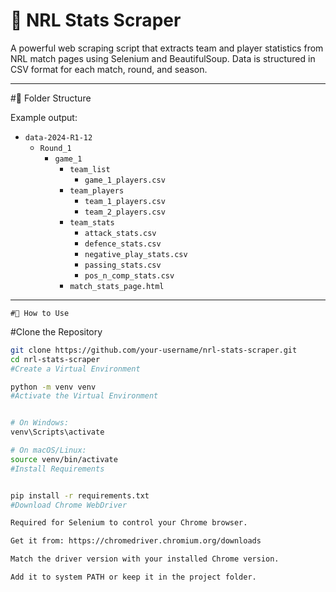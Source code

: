 # 🏉 NRL Stats Scraper

A powerful web scraping script that extracts team and player statistics from NRL match pages using Selenium and BeautifulSoup. Data is structured in CSV format for each match, round, and season.

---

#📁 Folder Structure

Example output:

- `data-2024-R1-12`
  - `Round_1`
    - `game_1`
      - `team_list`
        - `game_1_players.csv`
      - `team_players`
        - `team_1_players.csv`
        - `team_2_players.csv`
      - `team_stats`
        - `attack_stats.csv`
        - `defence_stats.csv`
        - `negative_play_stats.csv`
        - `passing_stats.csv`
        - `pos_n_comp_stats.csv`
      - `match_stats_page.html`

---

```#🚀 How to Use```

#Clone the Repository

```bash
git clone https://github.com/your-username/nrl-stats-scraper.git
cd nrl-stats-scraper
#Create a Virtual Environment

python -m venv venv
#Activate the Virtual Environment


# On Windows:
venv\Scripts\activate

# On macOS/Linux:
source venv/bin/activate
#Install Requirements


pip install -r requirements.txt
#Download Chrome WebDriver

Required for Selenium to control your Chrome browser.

Get it from: https://chromedriver.chromium.org/downloads

Match the driver version with your installed Chrome version.

Add it to system PATH or keep it in the project folder.

